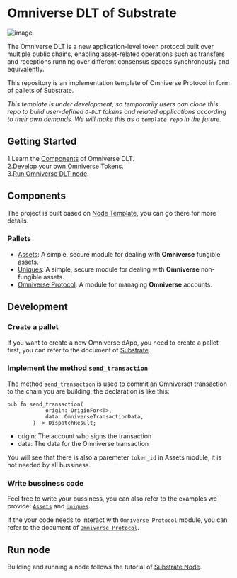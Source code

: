 # Omniverse DLT of Substrate

![image](https://user-images.githubusercontent.com/83746881/232072082-a64c026c-4921-4f72-bc90-761ef0869c67.png)  

The Omniverse DLT is a new application-level token protocol built over multiple public chains, enabling asset-related operations such as transfers and receptions running over different consensus spaces synchronously and equivalently.  

This repository is an implementation template of Omniverse Protocol in form of pallets of Substrate.  

*This template is under development, so temporarily users can clone this repo to build user-defined `O-DLT` tokens and related applications according to their own demands. We will make this as a `template repo` in the future.*  

## Getting Started

1.Learn the [Components](#components) of Omniverse DLT.  
2.[Develop](#development) your own Omniverse Tokens.  
3.[Run Omniverse DLT node](#run-node).

## Components

The project is built based on [Node Template](https://github.com/substrate-developer-hub/substrate-node-template), you can go there for more details.

### Pallets
- [Assets](./pallets/assets/README.md): A simple, secure module for dealing with **Omniverse** fungible assets.
- [Uniques](./pallets/uniques/README.md): A simple, secure module for dealing with **Omniverse** non-fungible assets.
- [Omniverse Protocol](./pallets/omni-protocol/README.md): A module for managing **Omniverse** accounts.

## Development

### Create a pallet

If you want to create a new Omniverse dApp, you need to create a pallet first, you can refer to the document of [Substrate](https://docs.substrate.io/tutorials/work-with-pallets/add-a-pallet/).

### Implement the method `send_transaction`

The method `send_transaction` is used to commit an Omniverset transaction to the chain you are building, the declaration is like this:

```
pub fn send_transaction(
			origin: OriginFor<T>,
			data: OmniverseTransactionData,
		) -> DispatchResult;
```

- origin: The account who signs the transaction  
- data: The data for the Omniverse transaction

You will see that there is also a paremeter `token_id` in Assets module, it is not needed by all bussiness.

### Write bussiness code

Feel free to write your bussiness, you can also refer to the examples we provide: [`Assets`](./pallets/assets/) and [`Uniques`](./pallets/uniques/).

If the your code needs to interact with `Omniverse Protocol` module, you can refer to the document of [`Omniverse Protocol`](./pallets/omni-protocol/README.md).

## Run node

Building and running a node follows the tutorial of [Substrate Node](https://github.com/substrate-developer-hub/substrate-node-template/blob/main/README.md).
